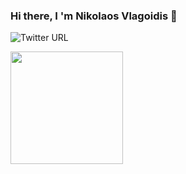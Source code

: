 ### Hi there, I 'm Nikolaos Vlagoidis 👋

![Twitter URL](https://img.shields.io/twitter/url?style=social&url=https%3A%2F%2Ftwitter.com%2FN_kos)


<img height="180em" src="https://github-readme-stats.vercel.app/api?username=NikosVlagoidis&show_icons=true&hide_border=true&&count_private=true&include_all_commits=true" />
